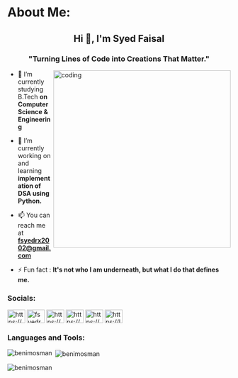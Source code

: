 <h1 align="left">About Me:</h1>
<h2 align="center">Hi 👋, I'm Syed Faisal</h2>
<h3 align="center">"Turning Lines of Code into Creations That Matter."</h3>

<img align="right" alt="coding" width="400" src="https://camo.githubusercontent.com/cae12fddd9d6982901d82580bdf321d81fb299141098ca1c2d4891870827bf17/68747470733a2f2f6d69726f2e6d656469756d2e636f6d2f6d61782f313336302f302a37513379765349765f7430696f4a2d5a2e676966">


- 🔭 I’m currently studying B.Tech **on Computer Science & Engineering**

- 🌱 I’m currently working on and learning **implementation of DSA using Python.**

- 📫 You can reach me at **fsyedrx2002@gmail.com**

- ⚡ Fun fact : **It's not who I am underneath, but what I do that defines me.**

<h3 align="left">Socials:</h3>
<p align="left">
<a href="https://linkedin.com/in/syed-faisal-72a78b242/" target="_blank"><img align="center" src="https://raw.githubusercontent.com/rahuldkjain/github-profile-readme-generator/master/src/images/icons/Social/linked-in-alt.svg" alt="https://www.linkedin.com/in/syed-faisal-72a78b242/" height="30" width="40" /></a>
<a href="https://twitter.com/fsyedrx" target="_blank"><img align="center" src="https://raw.githubusercontent.com/rahuldkjain/github-profile-readme-generator/master/src/images/icons/Social/twitter.svg" alt="fsyedrx" height="30" width="40" /></a>
<a href="https://www.facebook.com/willdante123" target="_blank"><img align="center" src="https://raw.githubusercontent.com/rahuldkjain/github-profile-readme-generator/master/src/images/icons/Social/facebook.svg" alt="https://www.facebook.com/willdante123" height="30" width="40" /></a>
<a href="https://www.instagram.com/fsyedrx/" target="_blank"><img align="center" src="https://raw.githubusercontent.com/rahuldkjain/github-profile-readme-generator/master/src/images/icons/Social/instagram.svg" alt="https://www.instagram.com/fsyedrx/" height="30" width="40" /></a>
<a href="https://www.hackerrank.com/h21052295" target="_blank"><img align="center" src="https://raw.githubusercontent.com/rahuldkjain/github-profile-readme-generator/master/src/images/icons/Social/hackerrank.svg" alt="https://www.hackerrank.com/h21052295" height="30" width="40" /></a>
<a href="https://leetcode.com/fsyedrx2002" target="_blank"><img align="center" src="https://raw.githubusercontent.com/rahuldkjain/github-profile-readme-generator/master/src/images/icons/Social/leet-code.svg" alt="https://leetcode.com/fsyedrx2002" height="30" width="40" /></a>
</p>

<h3 align="left">Languages and Tools:</h3>
<p align="left"> 
<!-- Icons for languages and tools -->
</p>

<p><img align="left" src="https://github-readme-stats.vercel.app/api/top-langs?username=benimosman&show_icons=true&locale=en&layout=compact" alt="benimosman" /></p>

<p>&nbsp;<img align="center" src="https://github-readme-stats.vercel.app/api?username=benimosman&show_icons=true&locale=en" alt="benimosman" /></p>

<p><img align="center" src="https://github-readme-streak-stats.herokuapp.com/?user=benimosman&" alt="benimosman" /></p>

